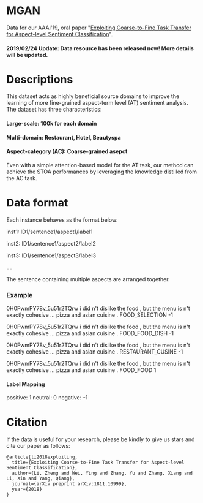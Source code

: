 # MGAN

Data for our AAAI'19, oral paper "[Exploiting Coarse-to-Fine Task Transfer for Aspect-level Sentiment Classification](https://arxiv.org/abs/1811.10999)".

#### 2019/02/24 Update: Data resource has been released now! More details will be updated.



# Descriptions

This dataset acts as highly beneficial source domains to improve the learning of more fine-grained aspect-term level (AT) sentiment analysis. The dataset has three characteristics:

#### Large-scale: 100k for each domain

#### Multi-domain: Restaurant, Hotel, Beautyspa

#### Aspect-category (AC): Coarse-grained asepct


Even with a simple attention-based model for the AT task, our method can achieve the STOA performances by leveraging the knowledge distilled from the AC task.

# Data format
Each instance behaves as the format below:

inst1: ID1/sentence1/aspect1/label1

inst2: ID1/sentence1/aspect2/label2

inst3: ID1/sentence1/aspect3/label3

....

The sentence containing multiple aspects are arranged together.

### Example
0H0FwmPY78v_5u51r2TQrw    i did n't dislike the food , but the menu is n't exactly cohesive ... pizza and asian cuisine .	      FOOD_SELECTION    -1 

0H0FwmPY78v_5u51r2TQrw    i did n't dislike the food , but the menu is n't exactly cohesive ... pizza and asian cuisine .	FOOD_FOOD_DISH    -1 

0H0FwmPY78v_5u51r2TQrw    i did n't dislike the food , but the menu is n't exactly cohesive ... pizza and asian cuisine .	RESTAURANT_CUSINE	 -1 

0H0FwmPY78v_5u51r2TQrw    i did n't dislike the food , but the menu is n't exactly cohesive ... pizza and asian cuisine .	FOOD_FOOD	 1 

#### Label Mapping

positive: 1   neutral: 0  negative: -1


# Citation

If the data is useful for your research, please be kindly to give us stars and cite our paper as follows:

```
@article{li2018exploiting,
  title={Exploiting Coarse-to-Fine Task Transfer for Aspect-level Sentiment Classification},
  author={Li, Zheng and Wei, Ying and Zhang, Yu and Zhang, Xiang and Li, Xin and Yang, Qiang},
  journal={arXiv preprint arXiv:1811.10999},
  year={2018}
}
```
